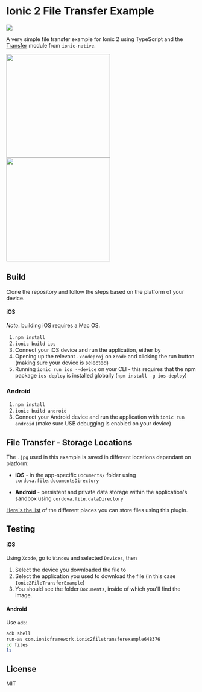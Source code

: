 # Ionic 2 File Transfer Example

![](https://img.shields.io/badge/ionic-2.0.0--rc.2-green.svg)

A very simple file transfer example for Ionic 2 using TypeScript and the [Transfer](http://ionicframework.com/docs/v2/native/transfer/) module from `ionic-native`.

<img src="http://dsgriffin.github.io/images/ionic-2-file-transfer-example/result-1.png" width="275"><img src="http://dsgriffin.github.io/images/ionic-2-file-transfer-example/result-2.png" width="275">

## Build

Clone the repository and follow the steps based on the platform of your device.

#### iOS

*Note*: building iOS requires a Mac OS.

1. `npm install`
2. `ionic build ios`
3. Connect your iOS device and run the application, either by
  1. Opening up the relevant `.xcodeproj` on `Xcode` and clicking the run button (making sure your device is selected)
  2. Running `ionic run ios --device` on your CLI - this requires that the npm package `ios-deploy` is installed globally (`npm install -g ios-deploy`)

### Android

1. `npm install`
2. `ionic build android`
3. Connect your Android device and run the application with `ionic run android` (make sure USB debugging is enabled on your device)

## File Transfer - Storage Locations

The `.jpg` used in this example is saved in different locations dependant on platform:

* **iOS** - in the app-specific `Documents/` folder using `cordova.file.documentsDirectory`

* **Android** - persistent and private data storage within the application's sandbox using `cordova.file.dataDirectory`

[Here's the list](https://github.com/apache/cordova-plugin-file#where-to-store-files) of the different places you can store files using this plugin.

## Testing

#### iOS

Using `Xcode`, go to `Window` and selected `Devices`, then
 
1. Select the device you downloaded the file to
2. Select the application you used to download the file (in this case `Ionic2FileTransferExample`)
3. You should see the folder `Documents`, inside of which you'll find the image.

#### Android

Use `adb`:

```bash
adb shell
run-as com.ionicframework.ionic2filetransferexample648376
cd files
ls
```

## License

MIT
